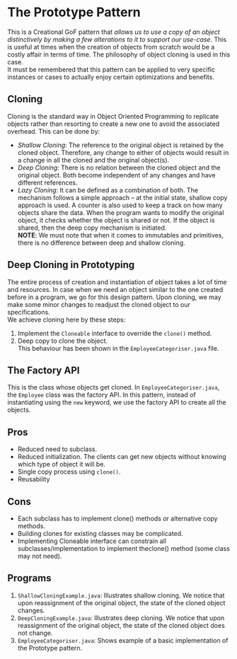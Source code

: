 # The Prototype Pattern

This is a Creational GoF pattern that *allows us to use a copy of an object distinctively by making a few alterations to it to support our use-case*. This is useful at times when the creation of objects from scratch would be a costly affair in terms of time. The philosophy of object cloning is used in this case.<br />
It must be remembered that this pattern can be applied to very specific instances or cases to actually enjoy certain optimizations and benefits.


## Cloning

Cloning is the standard way in Object Oriented Programming to replicate objects rather than resorting to create a new one to avoid the associated overhead. This can be done by:
- *Shallow Cloning*: The reference to the original object is retained by the cloned object. Therefore, any change to either of objects would result in a change in all the cloned and the original object(s).
- *Deep Cloning*: There is no relation between the cloned object and the original object. Both become independent of any changes and have different references.
- *Lazy Cloning*: It can be defined as a combination of both. The mechanism follows a simple approach – at the initial state, shallow copy approach is used. A counter is also used to keep a track on how many objects share the data. When the program wants to modify the original object, it checks whether the object is shared or not. If the object is shared, then the deep copy mechanism is initiated.<br />
**NOTE**: We must note that when it comes to immutables and primitives, there is no difference between deep and shallow cloning.


## Deep Cloning in Prototyping

The entire process of creation and instantiation of object takes a lot of time and resources. In case when we need an object similar to the one created before in a program, we go for this design pattern. Upon cloning, we may make some minor changes to readjust the cloned object to our specifications.<br />
We achieve cloning here by these steps:
1. Implement the `Cloneable` interface to override the `clone()` method.
1. Deep copy to clone the object.<br />
This behaviour has been shown in the `EmployeeCategoriser.java` file.


## The Factory API

This is the class whose objects get cloned. In `EmployeeCategoriser.java`, the `Employee` class was the factory API. In this pattern, instead of instantiating using the `new` keyword, we use the factory API to create all the objects. 


## Pros

- Reduced need to subclass.
- Reduced initialization. The clients can get new objects without knowing which type of object it will be.
- Single copy process using `clone()`.
- Reusability


## Cons

- Each subclass has to implement clone() methods or alternative copy methods.
- Building clones for existing classes may be complicated.
- Implementing Cloneable interface can constrain all subclasses/implementation to implement theclone() method (some class may not need).


## Programs

1. `ShallowCloningExample.java`: Illustrates shallow cloning. We notice that upon reassignment of the original object, the state of the cloned object changes.
1. `DeepCloningExample.java`: Illustrates deep cloning. We notice that upon reassignment of the original object, the state of the cloned object does not change.
1. `EmployeeCategoriser.java`: Shows example of a basic implementation of the Prototype pattern.